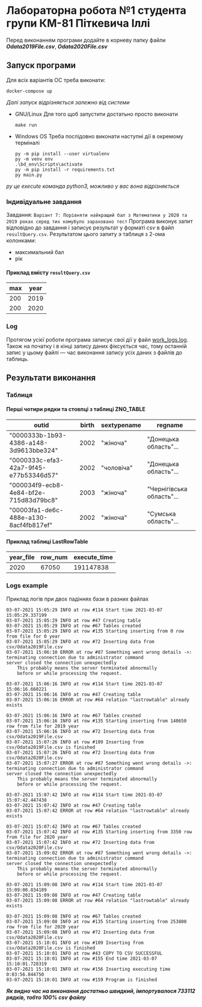 # Лабораторна робота №1 студента групи КМ-81 Піткевича Іллі

Перед виконанням програми додайте в корневу папку файли ***Odata2019File.csv***, ***Odata2020File.csv***

## Запуск програми
Для всіх варіантів ОС треба виконати:
```
docker-compose up
```
*Далі запуск відрізняється залежно від системи*
- GNU/Linux
    Для того щоб запустити достатьно просто виконати
    ```
    make run
    ```
- Windows OS
    Треба послідовно виконати наступні дії в окремому терміналі
    ```
    py -m pip install --user virtualenv
    py -m venv env
    .\bd_env\Scripts\activate
    py -m pip install -r requirements.txt
    py main.py
    ```
*py це execute команда python3, можливо у вас вона відрізняється*

### Індивідуальне завдання

Завдання: `Варіант 7: Порівняти найкращий бал з Математики у 2020 та 2019 роках серед тих комубуло зараховано тест`
Програма виконує запит відповідно до завдання і записує результат у форматі _csv_ в файл `resultQuery.csv`. Результатом
цього запиту э таблиця з 2-ома колонками:

- максимальний бал
- рік
#### Приклад вмісту `resultQuery.csv`
max | year 
--- | --- 
200 | 2019
200 | 2020
### Log

Протягом усієї роботи програма записує свої дії у файл [work_logs.log](./work_logs.log). Також на початку і в
кінці запису даних фіксується час, тому останній запис у цьому файлі — час виконання запису усіх даних з файлів до
таблиць.

## Результати виконання

### Таблиця

#### Перші чотири рядки та стовпці з таблиці ZNO_TABLE

outid|birth|sextypename|regname
--- |--- |--- |--- 
"0000333b-1b93-4386-a148-3d9613bbe324"  |  2002   | "жіноча"  |  "Донецька область"...
"0000333c-efa3-42a7-9f45-e77b53346d57"    | 2002    | "чоловіча"    | "Донецька область"...
"000034f9-ecb8-4e84-bf2e-715d83d79bc8"    | 2003    | "жіноча"    | "Чернігівська область"...
"00003fa1-de6c-488e-a130-8acf4fb817ef"    | 2002    | "жіноча"    | "Сумська область"...

#### Приклад таблиці LastRowTable

year_file | row_num | execute_time
--- | --- | --- 
2020 | 67050 | 191147838

### Logs example

Приклад логів при двох падіннях бази в разних файлах

```
03-07-2021 15:05:29 INFO at row #114 Start time 2021-03-07 15:05:29.337199
03-07-2021 15:05:29 INFO at row #47 Creating table
03-07-2021 15:05:29 INFO at row #67 Tables created
03-07-2021 15:05:29 INFO at row #135 Starting inserting from 0 row from file for 0 year
03-07-2021 15:05:29 INFO at row #72 Inserting data from csv/Odata2019File.csv
03-07-2021 15:06:10 ERROR at row #87 Something went wrong details ->: terminating connection due to administrator command
server closed the connection unexpectedly
	This probably means the server terminated abnormally
	before or while processing the request.

03-07-2021 15:06:16 INFO at row #114 Start time 2021-03-07 15:06:16.660221
03-07-2021 15:06:16 INFO at row #47 Creating table
03-07-2021 15:06:16 ERROR at row #64 relation "lastrowtable" already exists

03-07-2021 15:06:16 INFO at row #67 Tables created
03-07-2021 15:06:16 INFO at row #135 Starting inserting from 140650 row from file for 2019 year
03-07-2021 15:06:16 INFO at row #72 Inserting data from csv/Odata2019File.csv
03-07-2021 15:07:26 INFO at row #109 Inserting from csv/Odata2019File.csv is finished
03-07-2021 15:07:26 INFO at row #72 Inserting data from csv/Odata2020File.csv
03-07-2021 15:07:27 ERROR at row #87 Something went wrong details ->: terminating connection due to administrator command
server closed the connection unexpectedly
	This probably means the server terminated abnormally
	before or while processing the request.

03-07-2021 15:07:42 INFO at row #114 Start time 2021-03-07 15:07:42.447438
03-07-2021 15:07:42 INFO at row #47 Creating table
03-07-2021 15:07:42 ERROR at row #64 relation "lastrowtable" already exists

03-07-2021 15:07:42 INFO at row #67 Tables created
03-07-2021 15:07:42 INFO at row #135 Starting inserting from 3350 row from file for 2020 year
03-07-2021 15:07:42 INFO at row #72 Inserting data from csv/Odata2020File.csv
03-07-2021 15:09:02 ERROR at row #87 Something went wrong details ->: terminating connection due to administrator command
server closed the connection unexpectedly
	This probably means the server terminated abnormally
	before or while processing the request.

03-07-2021 15:09:08 INFO at row #114 Start time 2021-03-07 15:09:08.834189
03-07-2021 15:09:08 INFO at row #47 Creating table
03-07-2021 15:09:08 ERROR at row #64 relation "lastrowtable" already exists

03-07-2021 15:09:08 INFO at row #67 Tables created
03-07-2021 15:09:08 INFO at row #135 Starting inserting from 253800 row from file for 2020 year
03-07-2021 15:09:08 INFO at row #72 Inserting data from csv/Odata2020File.csv
03-07-2021 15:10:01 INFO at row #109 Inserting from csv/Odata2020File.csv is finished
03-07-2021 15:10:01 INFO at row #43 COPY TO CSV SUCCESSFUL
03-07-2021 15:10:01 INFO at row #155 End time 2021-03-07 15:10:01.728319
03-07-2021 15:10:01 INFO at row #156 Inserting executing time 0:03:56.844750
03-07-2021 15:10:01 INFO at row #159 Program is finished
```
***Як видно час на виконання достатньо швидкий, імпортувалося 733112 рядків, тобто 100% csv файлу***
